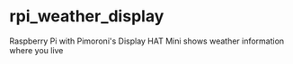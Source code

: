 # rpi_weather_display
Raspberry Pi with Pimoroni's Display HAT Mini shows weather information where you live
